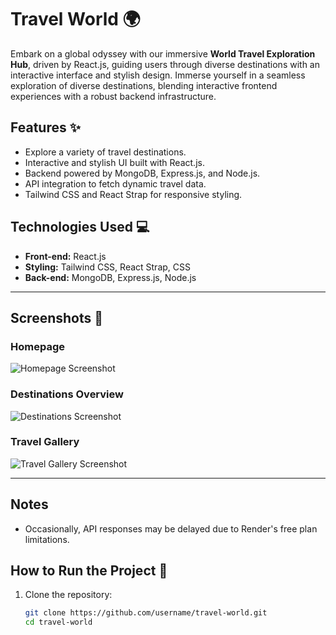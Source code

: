# Travel World 🌍
Embark on a global odyssey with our immersive **World Travel Exploration Hub**, driven by React.js, guiding users through diverse destinations with an interactive interface and stylish design. Immerse yourself in a seamless exploration of diverse destinations, blending interactive frontend experiences with a robust backend infrastructure.

## Features ✨
- Explore a variety of travel destinations.
- Interactive and stylish UI built with React.js.
- Backend powered by MongoDB, Express.js, and Node.js.
- API integration to fetch dynamic travel data.
- Tailwind CSS and React Strap for responsive styling.

## Technologies Used 💻
- **Front-end:** React.js
- **Styling:** Tailwind CSS, React Strap, CSS
- **Back-end:** MongoDB, Express.js, Node.js

---

## Screenshots 🌟

### Homepage
![Homepage Screenshot](./assets/Screenshot%20(42).png)

### Destinations Overview
![Destinations Screenshot](./assets/Screenshot%20(43).png)

### Travel Gallery
![Travel Gallery Screenshot](./assets/Screenshot%20(44).png)

---

## Notes
- Occasionally, API responses may be delayed due to Render's free plan limitations.

## How to Run the Project 🚀
1. Clone the repository:
   ```bash
   git clone https://github.com/username/travel-world.git
   cd travel-world
